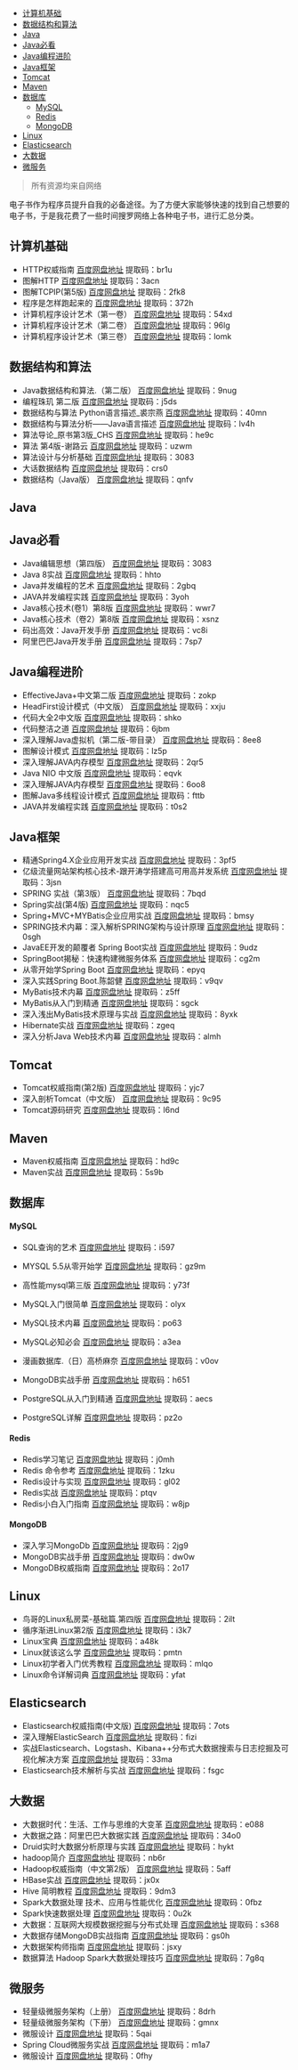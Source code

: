 
<!-- TOC -->

- [计算机基础](#计算机基础)
- [数据结构和算法](#数据结构和算法)
- [Java](#java)
- [Java必看](#java必看)
- [Java编程进阶](#java编程进阶)
- [Java框架](#java框架)
- [Tomcat](#tomcat)
- [Maven](#maven)
- [数据库](#数据库)
    - [MySQL](#mysql)
    - [Redis](#redis)
    - [MongoDB](#mongodb)
- [Linux](#linux)
- [Elasticsearch](#elasticsearch)
- [大数据](#大数据)
- [微服务](#微服务)

<!-- /TOC -->

> 所有资源均来自网络

电子书作为程序员提升自我的必备途径。为了方便大家能够快速的找到自己想要的电子书，于是我花费了一些时间搜罗网络上各种电子书，进行汇总分类。


## 计算机基础

- HTTP权威指南          [百度网盘地址](https://pan.baidu.com/s/1xGobyqDj-RO0DaNYwaTx-A)       提取码：br1u
- 图解HTTP             [百度网盘地址](https://pan.baidu.com/s/19lxn621gMIDGYQ0ChUH_yA)       提取码：3acn 
- 图解TCPIP(第5版)      [百度网盘地址](https://pan.baidu.com/s/1YYjxLV78QH03dbignnL_aA)       提取码：2fk8
- 程序是怎样跑起来的      [百度网盘地址](https://pan.baidu.com/s/1Km2HUdqC0nKP4ShyZ8Wfbg)       提取码：372h
- 计算机程序设计艺术（第一卷）      [百度网盘地址](https://pan.baidu.com/s/1CeJSC4jKhnWzr52-njZnHA)       提取码：54xd
- 计算机程序设计艺术（第二卷）      [百度网盘地址](https://pan.baidu.com/s/1FRoItSFDXl_jMkRffWBB2A)       提取码：96lg
- 计算机程序设计艺术（第三卷）      [百度网盘地址](https://pan.baidu.com/s/1nkCtXbX73dORErfLrhh2qw)       提取码：lomk

## 数据结构和算法
- Java数据结构和算法.（第二版）     [百度网盘地址](https://pan.baidu.com/s/1AU-n3y9S_FWvMx5ePgQFgA)       提取码：9nug 
- 编程珠玑 第二版          [百度网盘地址](https://pan.baidu.com/s/1E2U9CHJtAxcg2nGowjM0qw)       提取码：j5ds 
- 数据结构与算法 Python语言描述_裘宗燕        [百度网盘地址](https://pan.baidu.com/s/1_krNcZY75Uf2l8JHdgpqYg)       提取码：40mn   
- 数据结构与算法分析——Java语言描述           [百度网盘地址](https://pan.baidu.com/s/1RRrw-UKkllfvloSbk_YdOA)       提取码：lv4h
- 算法导论_原书第3版_CHS         [百度网盘地址](https://pan.baidu.com/s/1p0oZBH5PoSMR9rKRLU2LCA)       提取码：he9c
- 算法 第4版-谢路云         [百度网盘地址](https://pan.baidu.com/s/1sdtX78N6EUJfgi_oTEbWtA)       提取码：uzwm
- 算法设计与分析基础         [百度网盘地址](https://pan.baidu.com/s/1ccgDSyy4GI2D6yKp2bzCRg)       提取码：3083
- 大话数据结构            [百度网盘地址](https://pan.baidu.com/s/1VmVGAmRXcDBf3h5jVP3fWQ)       提取码：crs0
- 数据结构（Java版）       [百度网盘地址](https://pan.baidu.com/s/1R9QbndGBzURoTYdIopTGzA)       提取码：qnfv
## Java

## Java必看
- Java编辑思想（第四版）          [百度网盘地址](https://pan.baidu.com/s/1ccgDSyy4GI2D6yKp2bzCRg)       提取码：3083
- Java 8实战          [百度网盘地址](https://pan.baidu.com/s/1-JlWx9pfYVhBLyQeZFKTkQ)       提取码：hhto
- Java并发编程的艺术          [百度网盘地址](https://pan.baidu.com/s/16p-jwWLjgGoAWIH58PbXTQ)       提取码：2gbq
- JAVA并发编程实践          [百度网盘地址](https://pan.baidu.com/s/17Xj5JJmh8iOlYNi3rcjmyQ)       提取码：3yoh
- Java核心技术(卷1）第8版          [百度网盘地址](https://pan.baidu.com/s/1srGo3PoFKhSuZZ0vU1Xc-A)       提取码：wwr7
- Java核心技术（卷2）第8版          [百度网盘地址](https://pan.baidu.com/s/12toWjbEw4EbY7YDoSTIlBw)       提取码：xsnz
- 码出高效：Java开发手册          [百度网盘地址](https://pan.baidu.com/s/1mIdUyrlvpGk4zjItCR9Wbw)       提取码：vc8i
- 阿里巴巴Java开发手册          [百度网盘地址](https://pan.baidu.com/s/1FKRJZBopaMFcQ8KF52Ocuw)       提取码：7sp7


## Java编程进阶
- EffectiveJava+中文第二版          [百度网盘地址](https://pan.baidu.com/s/1jnPBCrcYQ751bUV-Tp-L0Q)       提取码：zokp
- HeadFirst设计模式（中文版）          [百度网盘地址](https://pan.baidu.com/s/1z_FRsbUQ18b7de2WsnjoKg)       提取码：xxju
- 代码大全2中文版          [百度网盘地址](https://pan.baidu.com/s/1OPOubmbCZYQWP-zLVinhxw)       提取码：shko
- 代码整洁之道          [百度网盘地址](https://pan.baidu.com/s/1oX_Sq_b-3myzWzBNMIhw1A)       提取码：6jbm
- 深入理解Java虚拟机（第二版-带目录）        [百度网盘地址](https://pan.baidu.com/s/11ELWmR0TXTjbxonw1LROkg)      提取码：8ee8
- 图解设计模式        [百度网盘地址](https://pan.baidu.com/s/1Rt3D0ZmRVv50gqtxKnvk0Q)      提取码：lz5p
- 深入理解JAVA内存模型        [百度网盘地址](https://pan.baidu.com/s/1Z9viYJmBnOyfVsEbOF1uXQ)      提取码：2qr5
- Java NIO 中文版        [百度网盘地址](https://pan.baidu.com/s/1dBIUNiTi4OuVyI6kPPNF0g)      提取码：eqvk
- 深入理解JAVA内存模型        [百度网盘地址](https://pan.baidu.com/s/1VJbDhrPh0B-d3LteJLF6CA)      提取码：6oo8
- 图解Java多线程设计模式        [百度网盘地址](https://pan.baidu.com/s/1fh_mpD625pSvE8BHPmY3MA)      提取码：fttb
- JAVA并发编程实践        [百度网盘地址](https://pan.baidu.com/s/1w90Ylb8TI4YyBpfQrPsvhA)      提取码：t0s2

## Java框架
- 精通Spring4.X企业应用开发实战        [百度网盘地址](https://pan.baidu.com/s/17bOUkLgI2IQCUv-1OUsMSw)      提取码：3pf5
- 亿级流量网站架构核心技术-跟开涛学搭建高可用高并发系统        [百度网盘地址](https://pan.baidu.com/s/1bcaCgI7-2hvTUS6TwmOY1g)      提取码：3jsn
- SPRING 实战（第3版）        [百度网盘地址](https://pan.baidu.com/s/1pN2F86MZGgOX0CK6koKxqA)      提取码：7bqd
- Spring实战(第4版)        [百度网盘地址](https://pan.baidu.com/s/1xub7GRmqd2_hOs24NI4FOA)      提取码：nqc5
- Spring+MVC+MYBatis企业应用实战        [百度网盘地址](https://pan.baidu.com/s/1yaYfyY5SZ9mrSuvUFhCXOg)      提取码：bmsy
- SPRING技术内幕：深入解析SPRING架构与设计原理        [百度网盘地址](https://pan.baidu.com/s/10y_1_Bh9tUXSaNeihmfPJg)      提取码：0sgh
- JavaEE开发的颠覆者 Spring Boot实战        [百度网盘地址](https://pan.baidu.com/s/1wCEXCdi8PEfq8ETZL_tpAw)      提取码：9udz
- SpringBoot揭秘：快速构建微服务体系        [百度网盘地址](https://pan.baidu.com/s/1LrO9WBx0Vor0WX54iY4r0A)      提取码：cg2m
- 从零开始学Spring Boot        [百度网盘地址](https://pan.baidu.com/s/1muaVl6RqbBeUqguE1MFh3w)      提取码：epyq
- 深入实践Spring Boot.陈韶健        [百度网盘地址](https://pan.baidu.com/s/1Mj_5RZiHTKXWpkFGSdGniQ)      提取码：v9qv
- MyBatis技术内幕        [百度网盘地址](https://pan.baidu.com/s/1_q1Uick5ePy5BtlKtSsRDA)      提取码：z5ff
- MyBatis从入门到精通        [百度网盘地址](https://pan.baidu.com/s/14tXmlBzngYGBC4zZv6bh5A)      提取码：sgck
- 深入浅出MyBatis技术原理与实战        [百度网盘地址](https://pan.baidu.com/s/10L96nau8Y8ZMwdwcxjjCuA)      提取码：8yxk
- Hibernate实战        [百度网盘地址](https://pan.baidu.com/s/1eAmxbI3Cidl1V2JCSUXTag)      提取码：zgeq
- 深入分析Java Web技术内幕         [百度网盘地址](https://pan.baidu.com/s/1uRtQxdwWF05f8jKQ-9Il_Q)      提取码：almh

## Tomcat
- Tomcat权威指南(第2版)        [百度网盘地址](https://pan.baidu.com/s/1qVUM6Oirg0WgXXAUz-Pzyw)      提取码：yjc7
- 深入剖析Tomcat（中文版）        [百度网盘地址](https://pan.baidu.com/s/1jyQQdKzgpLIiHopcz69smg)      提取码：9c95
- Tomcat源码研究        [百度网盘地址](https://pan.baidu.com/s/1RUo5D2rnlkhS9F3uIST6Hg)      提取码：l6nd

## Maven
- Maven权威指南         [百度网盘地址](https://pan.baidu.com/s/1O7JTB-OYp6YALNxBb_iAVQ)      提取码：hd9c
- Maven实战         [百度网盘地址](https://pan.baidu.com/s/1udJO_5gnu0-g2JM3DCI-Rw)      提取码：5s9b

## 数据库

#### MySQL
- SQL查询的艺术        [百度网盘地址](https://pan.baidu.com/s/1T4ZOlX0DQrbSbUXWMiJuPA)      提取码：i597 
- MYSQL 5.5从零开始学        [百度网盘地址](https://pan.baidu.com/s/1NhuckBR06a8EdneBNfLYSA)      提取码：gz9m
- 高性能mysql第三版        [百度网盘地址](https://pan.baidu.com/s/1B3-Lte_gCiRfLEDWj9b6Aw)      提取码：y73f
- MySQL入门很简单        [百度网盘地址](https://pan.baidu.com/s/1MTby7yhtXbxx7F79QafWsg)      提取码：olyx
- MySQL技术内幕         [百度网盘地址](https://pan.baidu.com/s/1GCULaXmZvM4d6io2lor4-w)      提取码：po63
- MySQL必知必会         [百度网盘地址](https://pan.baidu.com/s/1KuCSiqVIkPJC9oMiSYMvdg)      提取码：a3ea
- 漫画数据库.（日）高桥麻奈         [百度网盘地址](https://pan.baidu.com/s/1WY9lWEDm6pOrpc82IR9HAA)      提取码：v0ov

- MongoDB实战手册        [百度网盘地址](https://pan.baidu.com/s/1NLW7R42_UiQbQ2aE0sUmRQ)      提取码：h651
- PostgreSQL从入门到精通        [百度网盘地址](https://pan.baidu.com/s/1K-KWxCmQ6pfXPaf9y5tF9A)      提取码：aecs
- PostgreSQL详解        [百度网盘地址](https://pan.baidu.com/s/1E2VufoAmnxcRLYcPtkwIag)      提取码：pz2o

#### Redis
- Redis学习笔记        [百度网盘地址](https://pan.baidu.com/s/1Hty4-Qk3nu8oL4mR0XR0Tw)      提取码：j0mh
- Redis 命令参考        [百度网盘地址](https://pan.baidu.com/s/1pj30waZaJH-u-H6Zepk_WA)      提取码：1zku
- Redis设计与实现        [百度网盘地址](https://pan.baidu.com/s/1rVD7U2ocFfa525YCsC2yhA)      提取码：gl02
- Redis实战        [百度网盘地址](https://pan.baidu.com/s/1GdxxCFCZrrPGJAFGQCMjgg)      提取码：ptqv
- Redis小白入门指南        [百度网盘地址](https://pan.baidu.com/s/1w_8acPp5qEvT0HSnIqe6PQ)      提取码：w8jp

#### MongoDB
- 深入学习MongoDb        [百度网盘地址](https://pan.baidu.com/s/1iAcsFIHA9FNWTIqT2xKpyQ)      提取码：2jg9
- MongoDB实战手册        [百度网盘地址](https://pan.baidu.com/s/1PIlU0C8ygZnNCfUmmT5KXw)      提取码：dw0w
- MongoDB权威指南        [百度网盘地址](https://pan.baidu.com/s/19M4ZjVwTvEEr_ZL0RL_Mmw)      提取码：2o17


## Linux
- 鸟哥的Linux私房菜-基础篇.第四版        [百度网盘地址](https://pan.baidu.com/s/1VnAp6gvgvxoTU9opMJeuGQ)      提取码：2ilt
- 循序渐进Linux第2版        [百度网盘地址](https://pan.baidu.com/s/1zULRdVO2lNF9Z5lZRf6ERw)      提取码：i3k7
- Linux宝典          [百度网盘地址](https://pan.baidu.com/s/1rgctz1bHJnpXA4e-ZwFw_A)      提取码：a48k
- Linux就该这么学          [百度网盘地址](https://pan.baidu.com/s/1IWIQtCiCcyXR0tWwlvkThg)      提取码：pmtn
- Linux初学者入门优秀教程          [百度网盘地址](https://pan.baidu.com/s/1aOdLYPcrgOWy7ZeowJOZxA)      提取码：mlqo
- Linux命令详解词典           [百度网盘地址](https://pan.baidu.com/s/1rdXZueiPf0MhVtcTLU1gjg)      提取码：yfat

## Elasticsearch
- Elasticsearch权威指南(中文版)           [百度网盘地址](https://pan.baidu.com/s/10pq-W_Kc5oSGWGG7i2QVkQ)      提取码：7ots
- 深入理解ElasticSearch           [百度网盘地址](https://pan.baidu.com/s/1J5SRDs-vr9r2Qtl1RWFsLg)      提取码：fizi
- 实战Elasticsearch、Logstash、Kibana++分布式大数据搜索与日志挖掘及可视化解决方案          [百度网盘地址](https://pan.baidu.com/s/1LY5oJpSF-Tzj195y24q96g)      提取码：33ma
- Elasticsearch技术解析与实战           [百度网盘地址](https://pan.baidu.com/s/1q_tpSln3Z_gMKzsNX_cqnQ)      提取码：fsgc

## 大数据
- 大数据时代：生活、工作与思维的大变革           [百度网盘地址](https://pan.baidu.com/s/1vG2JFY7wN2qu6fI1oJkJZQ)      提取码：e088
- 大数据之路：阿里巴巴大数据实践           [百度网盘地址](https://pan.baidu.com/s/16_zB9scN8F8DXHcjf6zF-Q)      提取码：34o0
- Druid实时大数据分析原理与实践           [百度网盘地址](https://pan.baidu.com/s/1qtnHZpR1QAs2gTPSqn725g)      提取码：hykt
- hadoop简介           [百度网盘地址](https://pan.baidu.com/s/1pIFnO9A13ci0MI1OB5LD_A)      提取码：nb6r
- Hadoop权威指南（中文第2版）           [百度网盘地址](https://pan.baidu.com/s/1rUigueFE2Dwq0T9jcowBTg)      提取码：5aff
- HBase实战           [百度网盘地址](https://pan.baidu.com/s/1JtDwxP342Cl1wQtYq-30iw)      提取码：jx0x
- Hive 简明教程           [百度网盘地址](https://pan.baidu.com/s/1HURFjEfSEL34276z3OFIxA)      提取码：9dm3
- Spark大数据处理  技术、应用与性能优化           [百度网盘地址](https://pan.baidu.com/s/17lS8FNKniTdvRoMpBPlzSA)      提取码：0fbz
- Spark快速数据处理           [百度网盘地址](https://pan.baidu.com/s/1MYxenINt9cnha0S3-tI28w)      提取码：0u2k
- 大数据：互联网大规模数据挖掘与分布式处理           [百度网盘地址](https://pan.baidu.com/s/1FUoAWhS8tRwSPU3guPOKMA)      提取码：s368
- 大数据存储MongoDB实战指南           [百度网盘地址](https://pan.baidu.com/s/1oSpCalaeHCd2eyLl1WSRfQ)      提取码：gs0h
- 大数据架构师指南           [百度网盘地址](https://pan.baidu.com/s/1q3UM5CD_hHqhFO-p0ATZEg)      提取码：jsxy
- 数据算法  Hadoop Spark大数据处理技巧           [百度网盘地址](https://pan.baidu.com/s/1GJsZweU9xY_XN2JARW80nA)      提取码：7g8q


## 微服务

- 轻量级微服务架构（上册）           [百度网盘地址](https://pan.baidu.com/s/1ArYjM1LxBs7wEsyurnBs1w)      提取码：8drh
- 轻量级微服务架构（下册）           [百度网盘地址](https://pan.baidu.com/s/1Aa7mTjDiARea_UlQirIfqg)      提取码：gmnx
- 微服设计           [百度网盘地址](https://pan.baidu.com/s/1CteWawoyFtmDe3HrqeHSBg)      提取码：5qai
- Spring Cloud微服务实战           [百度网盘地址](https://pan.baidu.com/s/1p482eU2tqbcJLqA5sRuuHg)      提取码：m1a7
- 微服设计           [百度网盘地址](https://pan.baidu.com/s/1_ZXGlkw-qXm_ZScQAfdSsg)      提取码：0fhy